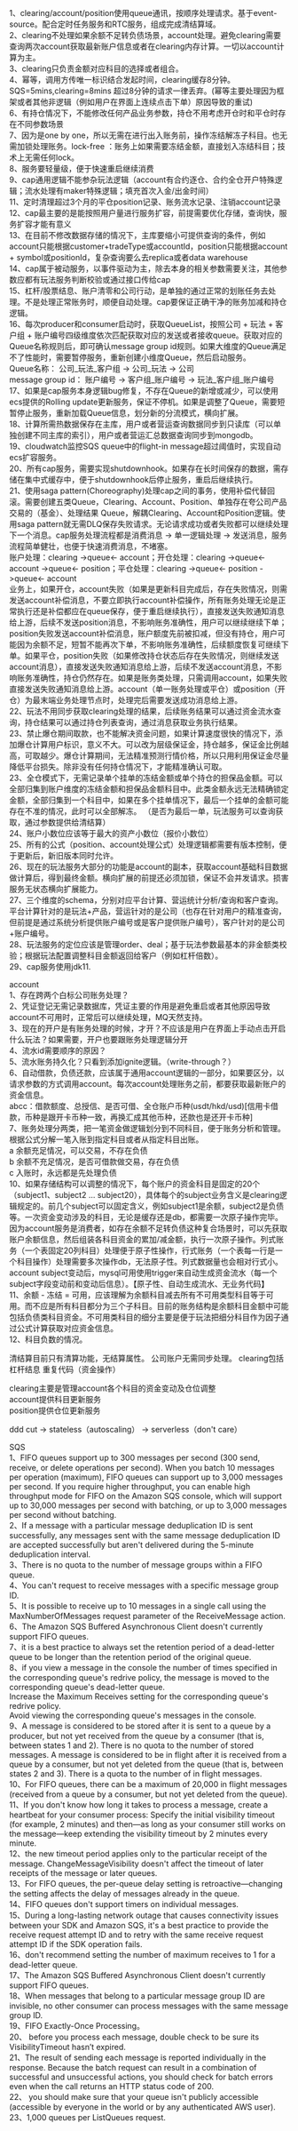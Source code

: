 1、clearing/account/position使用queue通讯，按顺序处理请求。基于event-source。配合定时任务服务和RTC服务，组成完成清结算域。     
2、clearing不处理如果余额不足转负债场景，account处理。避免clearing需要查询两次account获取最新账户信息或者在clearing内存计算。一切以account计算为主。  
3、clearing只负责金额对应科目的选择或者组合。  
4、幂等，调用方传唯一标识结合发起时间，clearing缓存8分钟。SQS=5mins,clearing=8mins 超过8分钟的请求一律丢弃。(幂等主要处理因为框架或者其他非逻辑（例如用户在界面上连续点击下单）原因导致的重试)  
6、有持仓情况下，不能修改任何产品业务参数，持仓不用考虑开仓时和平仓时存在不同参数场景  
7、因为是one by one，所以无需在进行出入账务前，操作冻结解冻子科目。也无需加锁处理账务。lock-free ：账务上如果需要冻结金额，直接划入冻结科目；技术上无需任何lock。  
8、服务要轻量级，便于快速重启继续消费  
9、cap通用逻辑不能参杂玩法逻辑（account有合约逐仓、合约全仓开户特殊逻辑；流水处理有maker特殊逻辑；填充首次入金/出金时间）  
11、定时清理超过3个月的平仓position记录、账务流水记录、注销account记录  
12、cap最主要的是能按照用户量进行服务扩容，前提需要优化存储，查询快，服务扩容才能有意义  
13、在目前不修改数据存储的情况下，主库要缩小可提供查询的条件，例如account只能根据customer+tradeType或accountId，position只能根据account + symbol或positionId，复杂查询要么去replica或者data warehouse  
14、cap属于被动服务，以事件驱动为主，除去本身的相关参数需要关注，其他参数应都有玩法服务判断校验或通过接口传给cap  
15、杠杆/股票结息、账户清零和公司行动，是单独的通过正常的划账任务去处理。不是处理正常账务时，顺便自动处理。cap要保证正确干净的账务加减和持仓逻辑。   
16、每次producer和consumer启动时，获取QueueList，按照公司 + 玩法 + 客户组 + 账户编号四级维度依次匹配获取对应的发送或者接收queue。获取对应的Queue名称规则后，即可确认message group id规则。如果大维度的Queue满足不了性能时，需要暂停服务，重新创建小维度Queue，然后启动服务。         
    Queue名称：         公司_玩法_客户组 -> 公司_玩法      -> 公司   
    message group id：  账户编号       -> 客户组_账户编号 -> 玩法_客户组_账户编号  
17、如果是cap服务本身逻辑bug修复，不存在Queue的新增或减少，可以使用ecs提供的Rolling update更新服务，保证不停机。如果是调整了Queue，需要短暂停止服务，重新加载Queue信息，划分新的分流模式，横向扩展。       
18、计算所需热数据保存在主库，用户或者营运查询数据同步到只读库（可以单独创建不同主库的索引），用户或者营运汇总数据查询同步到mongodb。  
19、cloudwatch监控SQS queue中的flight-in message超过阈值时，实现自动ecs扩容服务。   
20、所有cap服务，需要实现shutdownhook。如果存在长时间保存的数据，需存储在集中式缓存中，便于shutdownhook后停止服务，重启后继续执行。   
21、使用saga pattern(Choreography)处理cap之间的事务，使用补偿代替回滚。需要创建五类Queue，Clearing、Account、Position、单独存在夸公司产品交易的（基金）、处理结果 Queue，解耦Clearing、Account和Position逻辑。使用saga pattern就无需DLQ保存失败请求。无论请求成功或者失败都可以继续处理下一个消息。cap服务处理流程都是消费消息 -> 单一逻辑处理 -> 发送消息，服务流程简单健壮，也便于快速消费消息，不堵塞。          
    账户处理：clearing ->queue<- account；开仓处理：clearing ->queue<- account ->queue<- position；平仓处理：clearing ->queue<- position ->queue<- account     
    业务上，如果开仓，account失败（如果是更新科目完成后，存在失败情况，则需发送account补偿消息，不要立即执行account补偿操作，所有账务处理无论是正常执行还是补偿都应在queue保存，便于重启继续执行），直接发送失败通知消息给上游，后续不发送position消息，不影响账务准确性，用户可以继续继续下单；position失败发送account补偿消息，账户额度先前被扣减，但没有持仓，用户可能因为余额不足，短暂不能再次下单，不影响账务准确性，后续额度恢复可继续下单。如果平仓，position失败（如果修改持仓状态后存在失败情况，则继续发送account消息），直接发送失败通知消息给上游，后续不发送account消息，不影响账务准确性，持仓仍然存在。如果是账务类处理，只需调用account，如果失败直接发送失败通知消息给上游。account（单一账务处理或平仓）或position（开仓）为最末端业务处理节点时，处理完后需要发送成功消息给上游。    
22、玩法不用同步获取clearing处理的结果，后续账务结果可以通过资金流水查询，持仓结果可以通过持仓列表查询，通过消息获取业务执行结果。  
23、禁止爆仓期间取款，也不能解决资金问题，如果计算速度很快的情况下，添加爆仓计算用户标识，意义不大。可以改为层级保证金，持仓越多，保证金比例越高，可取越少。爆仓计算期间，无法精准预测行情价格，所以只用利用保证金尽量降低平台损失。除非没有任何持仓情况下，才能精准确认可取。       
23、全仓模式下，无需记录单个挂单的冻结金额或单个持仓的担保品金额。可以全部归集到账户维度的冻结金额和担保品金额科目中。此类金额永远无法精确锁定金额，全部归集到一个科目中，如果在多个挂单情况下，最后一个挂单的金额可能存在不准的情况，此时可以全部解冻。 （是否为最后一单，玩法服务可以查询获取，通过参数提供给清结算）  
24、账户小数位应该等于最大的资产小数位（报价小数位）   
25、所有的公式（position、account处理公式）处理逻辑都需要有版本控制，便于更新后，新旧版本同时允许。   
26、现在的玩法服务大部分的功能是account的副本，获取account基础科目数据做计算后，得到最终金额。横向扩展的前提还必须加锁，保证不会并发请求。损害服务无状态横向扩展能力。   
27、三个维度的schema，分别对应平台计算、营运统计分析/查询和客户查询。平台计算针对的是玩法+产品，营运针对的是公司（也存在针对用户的精准查询，但前提是通过系统分析提供账户编号或是客户提供账户编号），客户针对的是公司+账户编号。       
28、玩法服务的定位应该是管理order、deal；基于玩法参数最基本的非金额类校验；根据玩法配置调整科目金额返回给客户（例如杠杆倍数）。    
29、cap服务使用jdk11.  

account  
1、存在跨两个白标公司账务处理？  
2、凭证登记无需记录数据库，凭证主要的作用是避免重启或者其他原因导致account不可用时，正常后可以继续处理，MQ天然支持。  
3、现在的开户是有账务处理的时候，才开？不应该是用户在界面上手动点击开启什么玩法？如果需要，开户也要跟账务处理逻辑分开  
4、流水id需要顺序的原因？  
5、流水账务持久化？只看到添加ignite逻辑。（write-through？）  
6、自动借款，负债还款，应该属于通用account逻辑的一部分，如果要区分，以请求参数的方式调用account。每次account处理账务之前，都要获取最新账户的资金信息。    
   abcc：借款额度、总授信、是否可借、全仓账户币种(usdt/hkd/usd)[信用卡借款，币种是跟开卡币种一致，再换汇成其他币种，还款也是还开卡币种]  
7、账务处理分两类，把一笔资金做逻辑划分到不同科目，便于账务分析和管理。根据公式分解一笔入账到指定科目或者从指定科目出账。   
   a 余额充足情况，可以交易，不存在负债   
   b 余额不充足情况，是否可借款做交易，存在负债   
   c 入账时，永远都是先处理负债    
10、如果存储结构可以调整的情况下，每个账户的资金科目是固定的20个（subject1、subject2 ... subject20），具体每个的subject业务含义是clearing逻辑规定的。前几个subject可以固定含义，例如subject1是余额，subject2是负债等。一次资金变动涉及的科目，无论是缓存还是db，都需要一次原子操作完毕。因为account服务是消费者，如存在余额不足转负债这种复合场景时，可以先获取账户余额信息，然后组装各科目资金的累加/减金额，执行一次原子操作。列式账务（一个表固定20列科目）处理便于原子性操作，行式账务（一个表每一行是一个科目操作）处理需要多次操作db，无法原子性。列式数据量也会相对行式小。account subject变动后，mysql可用使用trigger来自动生成资金流水（每一个subject字段变动前和变动后信息）。【原子性、自动生成流水、无业务代码】    
11、余额 - 冻结 = 可用，应该理解为余额科目减去所有不可用类型科目等于可用。而不应是所有科目都分为三个子科目。目前的账务结构是余额科目金额中可能包括负债类科目资金。不可用类科目的细分主要是便于玩法把细分科目作为因子通过公式计算获取对应资金信息。       
12、科目负数的情况。   

清结算目前只有清算功能，无结算属性。
公司账户无需同步处理。
clearing包括杠杆结息
重复代码（资金操作）
    
   
clearing主要是管理account各个科目的资金变动及仓位调整  
account提供科目更新服务  
position提供仓位更新服务  


  
ddd cut -> stateless（autoscaling） -> serverless（don't care）


SQS    
1、FIFO queues support up to 300 messages per second (300 send, receive, or delete operations per second). When you batch 10 messages per operation (maximum), FIFO queues can support up to 3,000 messages per second. If you require higher throughput, you can enable high throughput mode for FIFO on the Amazon SQS console, which will support up to 30,000 messages per second with batching, or up to 3,000 messages per second without batching.  
2、If a message with a particular message deduplication ID is sent successfully, any messages sent with the same message deduplication ID are accepted successfully but aren't delivered during the 5-minute deduplication interval.  
3、There is no quota to the number of message groups within a FIFO queue.  
4、You can't request to receive messages with a specific message group ID.  
5、It is possible to receive up to 10 messages in a single call using the MaxNumberOfMessages request parameter of the ReceiveMessage action.   
6、The Amazon SQS Buffered Asynchronous Client doesn't currently support FIFO queues.    
7、it is a best practice to always set the retention period of a dead-letter queue to be longer than the retention period of the original queue.    
8、if you view a message in the console the number of times specified in the corresponding queue's redrive policy, the message is moved to the corresponding queue's dead-letter queue.   
    Increase the Maximum Receives setting for the corresponding queue's redrive policy.  
    Avoid viewing the corresponding queue's messages in the console.   
9、A message is considered to be stored after it is sent to a queue by a producer, but not yet received from the queue by a consumer (that is, between states 1 and 2). There is no quota to the number of stored messages. A message is considered to be in flight after it is received from a queue by a consumer, but not yet deleted from the queue (that is, between states 2 and 3). There is a quota to the number of in flight messages.   
10、For FIFO queues, there can be a maximum of 20,000 in flight messages (received from a queue by a consumer, but not yet deleted from the queue).   
11、If you don't know how long it takes to process a message, create a heartbeat for your consumer process: Specify the initial visibility timeout (for example, 2 minutes) and then—as long as your consumer still works on the message—keep extending the visibility timeout by 2 minutes every minute.    
12、the new timeout period applies only to the particular receipt of the message. ChangeMessageVisibility doesn't affect the timeout of later receipts of the message or later queues.    
13、For FIFO queues, the per-queue delay setting is retroactive—changing the setting affects the delay of messages already in the queue.    
14、FIFO queues don't support timers on individual messages.   
15、During a long-lasting network outage that causes connectivity issues between your SDK and Amazon SQS, it's a best practice to provide the receive request attempt ID and to retry with the same receive request attempt ID if the SDK operation fails.   
16、don't recommend setting the number of maximum receives to 1 for a dead-letter queue.  
17、The Amazon SQS Buffered Asynchronous Client doesn't currently support FIFO queues.   
18、When messages that belong to a particular message group ID are invisible, no other consumer can process messages with the same message group ID.  
19、FIFO Exactly-Once Processing。  
20、 before you process each message, double check to be sure its VisibilityTimeout hasn’t expired.    
21、The result of sending each message is reported individually in the response. Because the batch request can result in a combination of successful and unsuccessful actions, you should check for batch errors even when the call returns an HTTP status code of 200.   
22、 you should make sure that your queue isn't publicly accessible (accessible by everyone in the world or by any authenticated AWS user).   
23、1,000 queues per ListQueues request.   

